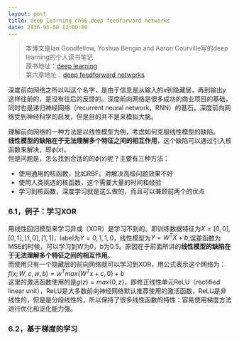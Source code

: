 ```yaml
---
layout: post
title: deep learning ch06.deep feedforward networks
date: 2016-05-08 12:00:00
---
```

> 本博文是Ian Goodfellow, Yoshua Bengio and Aaron Courville写的deep learning的个人读书笔记  
> 原书地址：[deep learning](http://www.deeplearningbook.org/)  
> 第六章地址：[deep feedforward networks](http://www.deeplearningbook.org/contents/mlp.html)

深度前向网络之所以叫这个名字，是由于信息是从输入的$x$到隐藏层，再到输出$y$这样往前的，是没有往后的反馈的。深度前向网络是很多成功的商业项目的基础，同时也是递归神经网络（recurrent neural network，RNN）的基石。深度前向网络受到神经科学的启发，但是目的并不是来模拟大脑。

理解前向网络的一种方法是以线性模型为例，考虑如何克服线性模型的缺陷。  
**线性模型的缺陷在于无法理解多个特征之间的相互作用**，这个缺陷可以通过引入核函数来解决，即$\phi(x)$。  
但是问题是，怎么找到合适的的$\phi(x)$呢？主要有三种方法：

- 使用通用的核函数，比如RBF。对解决高级问题效果不好
- 使用人类挑选的核函数，这个需要大量的时间和经验
- 学习到核函数，深度学习就是这么做的，而且可以兼顾前两个的优点

### **6.1，例子：学习XOR**  
用线性回归模型来学习异或（XOR）是学习不到的。即训练数据特征为$X = [0,0], [0,1], [1,0], [1,1]$，label为$Y = 0, 1, 1, 0$，线性模型为$Y = W^TX + b$,误差函数为MSE的时候，可以学习到W为$0$，b为$0.5$。原因在于前面所讲的**线性模型的缺陷在于无法理解多个特征之间的相互作用**。  
而使用只有一个隐藏层的前向网络就可以学习到XOR，用公式表示这个网络为：$f(x;W,c,w,b) = w^T max\{W^Tx + c,0\} + b$  
这里的激活函数使用的是$g(z)=max\{0,z\}$，即修正线性单元ReLU（rectified linear unit），ReLU是大多数前向神经网络默认推荐使用的激活函数，ReLU是非线性的，但是是分段线性的，所以保持了很多线性函数的特性：容易使用梯度方法进行优化和泛化能力强。

### **6.2，基于梯度的学习**
